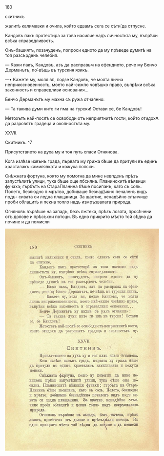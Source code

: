 ﻿180

скитникъ

жалитѣ калимавки и очила, който едвамъ сега се сѣти́ да отпусне.

Кандовъ пакъ протестира за това насилие надъ личностьта му, въпрѣки всѣка справедливость.

Онъ-башиятъ, позачуденъ, попроси едното да му прѣведе думитѣ на тоя разсърденъ челебия.

— Кажи пакъ, Кандовъ, азъ да расправьм на ефендието, рече му Бенчо Дерманътъ, по́-вѣщь въ турския язикъ.

—• Кажете му, моля вп, подзе Кандовъ, че моята лична неприкосновенность, моето най-скжпо човѣшко право, въпрѣки всѣка законность и справедливи основания...

Бенчо Дерманътъ му махна съ ружа отчаянно:

— Та такива думи нито ги пма на турски! Остави се, бе Кандовъ!

Метохътъ най-послѣ се освободи отъ неприятнитѣ гости, който отидохѫ да разровятъ градеца и околностьта му.

XXVII.

Скитникъ. ^7

Присутствието на духа му и тоя путь спаси Огнянова.

Кога излѣзе извънъ града, първата му грижа бѣше да притули въ единъ храсталакъ камилявката и кожуха попски.

Снѣжната фортуна, която му помогна да мине невпденъ прѣзъ запустѣлитѣ улици, тука бѣше още пбсилна. Планинскитѣ вѣявици фучаха; гърбътъ на СтараПланина бѣше посипанъ, като съ соль. Полето, безлюдно п мрътво, добиваше безнадѣжно печаленъ видъ подъ- сивата си ледна плащаница. За щастие, ненадѣйно слънчице проби облацитѣ и пекна топло надъ измръзвалата природа.

Огняновъ вървѣше на западъ, безъ пжтека, прѣзъ лозята, просѣчени отъ долове и прѣсъхни потоци. Въ едно прикрито мѣсто той сѣдна да почине и да помисли

![original](images/205.jpg)

